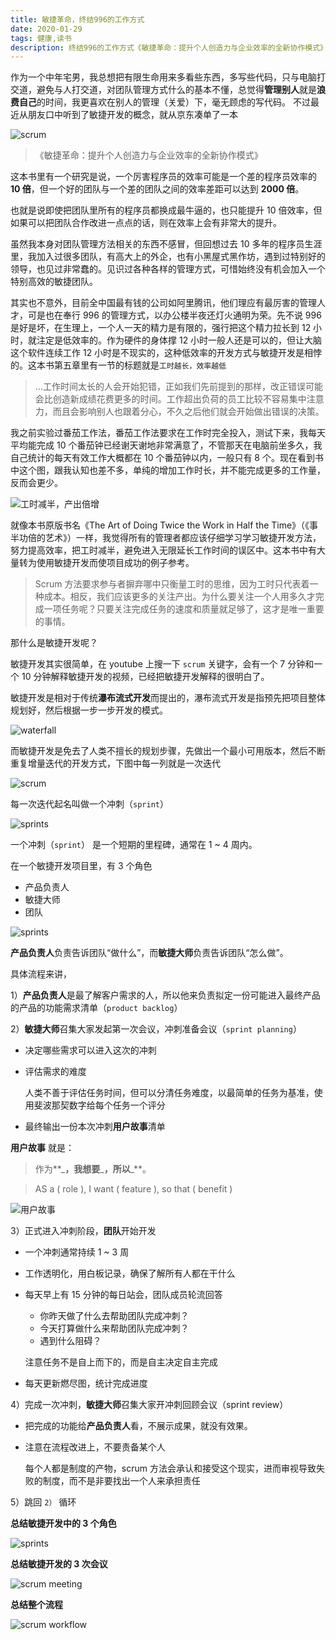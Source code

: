 ```yaml
---
title: 敏捷革命，终结996的工作方式
date: 2020-01-29
tags: 健康,读书
description: 终结996的工作方式《敏捷革命：提升个人创造力与企业效率的全新协作模式》读书笔记。
---
```


作为一个中年宅男，我总想把有限生命用来多看些东西，多写些代码，只与电脑打交道，避免与人打交道，对团队管理方式什么的基本不懂，总觉得**管理别人**就是**浪费自己**的时间，我更喜欢在别人的管理（关爱）下，毫无顾虑的写代码。 不过最近从朋友口中听到了敏捷开发的概念，就从京东凑单了一本

![scrum](/images/scrum/scrum.jpg)

> 《敏捷革命：提升个人创造力与企业效率的全新协作模式》

这本书里有一个研究是说，一个厉害程序员的效率可能是一个差的程序员效率的**10 倍**，但一个好的团队与一个差的团队之间的效率差距可以达到 **2000 倍**。

也就是说即使把团队里所有的程序员都换成最牛逼的，也只能提升 10 倍效率，但如果可以把团队合作改进一点点的话，则在效率上会有非常大的提升。

虽然我本身对团队管理方法相关的东西不感冒，但回想过去 10 多年的程序员生涯里，我加入过很多团队，有高大上的外企，也有小黑屋式黑作坊，遇到过特别好的领导，也见过非常蠢的。见识过各种各样的管理方式，可惜始终没有机会加入一个特别高效的敏捷团队。

其实也不意外，目前全中国最有钱的公司如阿里腾讯，他们理应有最厉害的管理人才，可是也在奉行 996 的管理方式，以办公楼半夜还灯火通明为荣。先不说 996 是好是坏，在生理上，一个人一天的精力是有限的，强行把这个精力拉长到 12 小时，就注定是低效率的。作为硬件的身体撑 12 小时一般人还是可以的，但让大脑这个软件连续工作 12 小时是不现实的，这种低效率的开发方式与敏捷开发是相悖的。这本书第五章里有一节的标题就是`工时越长，效率越低`

> ...工作时间太长的人会开始犯错，正如我们先前提到的那样，改正错误可能会比创造新成绩花费更多的时间。工作超出负荷的员工比较不容易集中注意力，而且会影响别人也跟着分心，不久之后他们就会开始做出错误的决策。

我之前实验过番茄工作法，番茄工作法要求在工作时完全投入，测试下来，我每天平均能完成 10 个番茄钟已经谢天谢地非常满意了，不管那天在电脑前坐多久，我自己统计的每天有效工作大概都在 10 个番茄钟以内，一般只有 8 个。现在看到书中这个图，跟我认知也差不多，单纯的增加工作时长，并不能完成更多的工作量，反而会更少。

![工时减半，产出倍增](/images/scrum/scrum2.jpg)

就像本书原版书名《The Art of Doing Twice the Work in Half the Time》（《事半功倍的艺术》）一样，我觉得所有的管理者都应该仔细学习学习敏捷开发方法，努力提高效率，把工时减半，避免进入无限延长工作时间的误区中。这本书中有大量转为使用敏捷开发而使项目成功的例子参考。

> Scrum 方法要求参与者摒弃哪中只衡量工时的思维，因为工时只代表着一种成本。相反，我们应该更多的关注产出。为什么要关注一个人用多久才完成一项任务呢？只要关注完成任务的速度和质量就足够了，这才是唯一重要的事情。

那什么是敏捷开发呢？

敏捷开发其实很简单，在 youtube 上搜一下 `scrum` 关键字，会有一个 7 分钟和一个 10 分钟解释敏捷开发的视频，已经把敏捷开发解释的很明白了。

敏捷开发是相对于传统**瀑布流式开发**而提出的，瀑布流式开发是指预先把项目整体规划好，然后根据一步一步开发的模式。

![waterfall](/images/scrum/waterfall.png)

而敏捷开发是免去了人类不擅长的规划步骤，先做出一个最小可用版本，然后不断重复增量迭代的开发方式，下图中每一列就是一次迭代

![scrum](/images/scrum/scrum.png)

每一次迭代起名叫做一个冲刺（`sprint`）

![sprints](/images/scrum/sprints.png)

一个冲刺（`sprint`） 是一个短期的里程碑，通常在 1 ~ 4 周内。

在一个敏捷开发项目里，有 3 个角色

- 产品负责人
- 敏捷大师
- 团队

![sprints](/images/scrum/roles.png)

**产品负责人**负责告诉团队“做什么”，而**敏捷大师**负责告诉团队“怎么做”。

具体流程来讲，

1）**产品负责人**是最了解客户需求的人，所以他来负责拟定一份可能进入最终产品的产品的功能需求清单（`product backlog`）

2）**敏捷大师**召集大家发起第一次会议，冲刺准备会议（`sprint planning`）

- 决定哪些需求可以进入这次的冲刺
- 评估需求的难度

  人类不善于评估任务时间，但可以分清任务难度，以最简单的任务为基准，使用斐波那契数字给每个任务一个评分

- 最终输出一份本次冲刺**用户故事**清单

**用户故事** 就是：

> 作为**\_**，我想要**\_**，所以**\_**。

> AS a ( role ), I want ( feature ), so that ( benefit )

![用户故事](/images/scrum/user_stroies.png)

3）正式进入冲刺阶段，**团队**开始开发

- 一个冲刺通常持续 1 ~ 3 周
- 工作透明化，用白板记录，确保了解所有人都在干什么
- 每天早上有 15 分钟的每日站会，团队成员轮流回答

  - 你昨天做了什么去帮助团队完成冲刺？
  - 今天打算做什么来帮助团队完成冲刺？
  - 遇到什么阻碍？

  注意任务不是自上而下的，而是自主决定自主完成

- 每天更新燃尽图，统计完成进度

4）完成一次冲刺，**敏捷大师**召集大家开冲刺回顾会议（sprint review）

- 把完成的功能给**产品负责人**看，不展示成果，就没有效果。

- 注意在流程改进上，不要责备某个人

  每个人都是制度的产物，scrum 方法会承认和接受这个现实，进而审视导致失败的制度，而不是非要找出一个人来承担责任

5）跳回 `2）` 循环

**总结敏捷开发中的 3 个角色**

![sprints](/images/scrum/roles2.png)

**总结敏捷开发的 3 次会议**

![scrum meeting](/images/scrum/meeting.png)

**总结整个流程**

![scrum workflow](/images/scrum/workflow.png)
